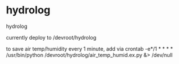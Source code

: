 hydrolog
========

hydrolog

currently deploy to /devroot/hydrolog

to save air temp/humidity every 1 minute, add via crontab -e*/1     *       *       *       *       /usr/bin/python /devroot/hydrolog/air_temp_humid.ex.py &> /dev/null
